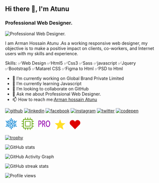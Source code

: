 ## Hi there 👋, I'm Atunu
### Professional Web Designer.
![Professional Web Designer.](https://media-exp1.licdn.com/dms/image/C5616AQEAidFOyGcsBg/profile-displaybackgroundimage-shrink_200_800/0/1661407448793?e=1668643200&v=beta&t=pBuILcb9y-6E3eRm-BgyBb7p9_PlnW3E0yDZ4-NvUeo)

I am Arman Hossain Atunu .As a working responsive web designer, my objective is to make a positive impact on clients, co-workers, and Internet users with my skills and experience.

Skills: ✅Web Design ✅Html5 ✅Css3 ✅Sass ✅javascript ✅Jquery ✅Bootstrap5 ✅Matarel CSS ✅Figma to Html ✅PSD to Html

- 🔭 I’m currently working on Global Brand Private Limited 
- 🌱 I’m currently learning Javascript 
- 👯 I’m looking to collaborate on GitHub 
- 💬 Ask me about Professional Web Designer. 
- 📫 How to reach me:<a href="https://www.linkedin.com/in/armanhossainatunu/">Arman hossain Atunu</a>


[<img src='https://cdn.jsdelivr.net/npm/simple-icons@3.0.1/icons/github.svg' alt='github' height='40'>](https://github.com/arman-hossainatunu)  [<img src='https://cdn.jsdelivr.net/npm/simple-icons@3.0.1/icons/linkedin.svg' alt='linkedin' height='40'>](https://www.linkedin.com/in/armanhossainatunu/)  [<img src='https://cdn.jsdelivr.net/npm/simple-icons@3.0.1/icons/facebook.svg' alt='facebook' height='40'>](https://www.facebook.com/armanhossainatunu)  [<img src='https://cdn.jsdelivr.net/npm/simple-icons@3.0.1/icons/instagram.svg' alt='instagram' height='40'>](https://www.instagram.com/armanhossainatunu/)  [<img src='https://cdn.jsdelivr.net/npm/simple-icons@3.0.1/icons/twitter.svg' alt='twitter' height='40'>](https://twitter.com/aeman_atunu)  [<img src='https://cdn.jsdelivr.net/npm/simple-icons@3.0.1/icons/codepen.svg' alt='codepen' height='40'>](https://codepen.io/armanhossainatunu)  

<a href='https://archiveprogram.github.com/'><img src='https://raw.githubusercontent.com/acervenky/animated-github-badges/master/assets/acbadge.gif' width='40' height='40'></a> <a href='https://docs.github.com/en/developers'><img src='https://raw.githubusercontent.com/acervenky/animated-github-badges/master/assets/devbadge.gif' width='40' height='40'></a> <a href='https://github.com/pricing'><img src='https://raw.githubusercontent.com/acervenky/animated-github-badges/master/assets/pro.gif' width='40' height='40'></a> <a href='https://stars.github.com/'><img src='https://raw.githubusercontent.com/acervenky/animated-github-badges/master/assets/starbadge.gif' width='35' height='35'></a> <a href='https://docs.github.com/en/github/supporting-the-open-source-community-with-github-sponsors'><img src='https://raw.githubusercontent.com/acervenky/animated-github-badges/master/assets/sponsorbadge.gif' width='35' height='35'></a> 

[![trophy](https://github-profile-trophy.vercel.app/?username=arman-hossainatunu)](https://github.com/ryo-ma/github-profile-trophy)

![GitHub stats](https://github-readme-stats.vercel.app/api?username=arman-hossainatunu&show_icons=true&count_private=true)  

![GitHub Activity Graph](https://activity-graph.herokuapp.com/graph?username=arman-hossainatunu)  

![GitHub streak stats](https://github-readme-streak-stats.herokuapp.com/?user=arman-hossainatunu)  

![Profile views](https://gpvc.arturio.dev/arman-hossainatunu)  
